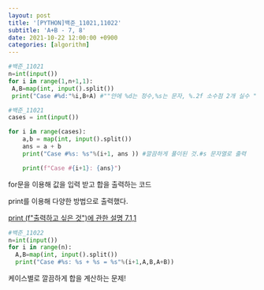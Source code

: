 ```yaml
---
layout: post
title: '[PYTHON]백준_11021,11022'
subtitle: 'A+B - 7, 8'
date: 2021-10-22 12:00:00 +0900
categories: [algorithm]
---
```


```python
#백준_11021
n=int(input())
for i in range(1,n+1,1):
 A,B=map(int, input().split())
 print("Case #%d:"%i,B+A) #""안에 %d는 정수,%s는 문자, %.2f 소수점 2개 실수 ""끝나고 바로 %변수명/ 여러개는 %(a,b)
```

```python
#백준_11021
cases = int(input())

for i in range(cases):
    a,b = map(int, input().split())
    ans = a + b
    print("Case #%s: %s"%(i+1, ans )) #깔끔하게 풀이된 것.#s 문자열로 출력

    print(f"Case #{i+1}: {ans}")
```

for문을 이용해 값을 입력 받고 합을 출력하는 코드

print를 이용해 다양한 방법으로 출력했다. 

[print (f"출력하고 싶은 것")에 관한 설명 7.1,1](https://docs.python.org/ko/3/tutorial/inputoutput.html)

```python
#백준_11022
n=int(input())
for i in range(n):
  A,B=map(int, input().split())
  print("Case #%s: %s + %s = %s"%(i+1,A,B,A+B))
```

케이스별로 깔끔하게 합을 계산하는 문제!
